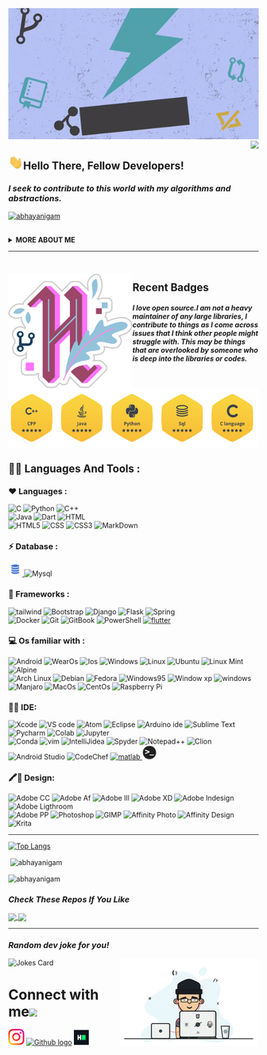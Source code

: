 <div align="left">
<img src="https://github.com/abhayanigam/abhayanigam/blob/main/Assets/banner.gif"/>
</div>

<img align="right" src="https://media.giphy.com/media/d31vTpVi1LAcDvdm/giphy.gif" height="180px" width="auto">

<h2 align="left"><img src="https://github.com/abhayanigam/abhayanigam/blob/main/Assets/wave1.gif" width="30px">Hello There, Fellow Developers!</h2>

<h3 align="left"><i>I seek to contribute to this world with my algorithms and abstractions.</i></h3>

<p align="left">
  <a href="https://github.com/abhayanigam"><img src="https://github-profile-trophy.vercel.app/?username=abhayanigam&row=2&column=3" alt="abhayanigam" height="260px"/></a>
</p>

<br>
  <details>
    <summary>
    <strong>MORE ABOUT ME</strong>
    </summary>

```python
from life import Creativity

class Life(Creativity):
    def __init_life__(self):
        self.Artist = "illustrator ,Sketch Artist"
        self.Multi_Media = " Photo & Video Editor"
        self.entertainment = "Guitarist"
        self.open_for_opportunity = True

    def current_projects(self):
        self.currently_learning = "Machine Learning & DSA 📚"
        self.currently_working_on = "Different Projects Of Different Fields"

if '__repo__' == '__helpful__':
    star.it()
    fork.it()
```
<br>
<img alt="GIF" src="https://github.com/abhayanigam/abhayanigam/blob/main/Assets/wave.gif" width="20vw" /> I’m currently Studying 😴 or working on my laptop 👨‍💻
<br>
<img alt="GIF" src="https://github.com/abhayanigam/abhayanigam/blob/main/Assets/gandalf_parrot.gif" width="20vw" /> I’m currently learning how to Flex README on my profile 💪.
<br>
<img alt="GIF" src="https://github.com/abhayanigam/abhayanigam/blob/main/Assets/headbang.gif" width="20vw" /> I’m Investing my time in different programming language and new things.
<br>
  </details>
  
<hr>
<br>
<p>
<a href="https://www.hackerrank.com/abhaya_nigam" target="_blank"> <img width="250" align='left' src="https://github.com/abhayanigam/abhayanigam/blob/main/Assets/2020-badge.png"></a>
<h2><b>Recent Badges</b></h2>
</p>
<p>
<h4><i>I love open source.I am not a heavy maintainer of any large libraries, 
I contribute to things as I come across issues that I think other people might struggle with.
This may be things that are overlooked by someone who is deep into the libraries or codes.</i></h4>
</p>
<img align="center" src="https://github.com/abhayanigam/abhayanigam/blob/main/Assets/Language_Badges-removebg-preview.png" height="120px" width="auto">

## 👩‍💻 Languages And Tools :

### ♥ Languages :
![C](https://img.shields.io/badge/C-00599C?style=for-the-badge&logo=c&logoColor=white)
![Python](https://img.shields.io/badge/Python-FFD43B?style=for-the-badge&logo=python&logoColor=darkgreen)
![C++](https://img.shields.io/badge/C%2B%2B-00599C?style=for-the-badge&logo=c%2B%2B&logoColor=white)\
![Java](https://img.shields.io/badge/Java-ED8B00?style=for-the-badge&logo=java&logoColor=white)
![Dart](https://img.shields.io/badge/Dart-0175C2?style=for-the-badge&logo=dart&logoColor=white)
![HTML](https://img.shields.io/badge/HTML-239120?style=for-the-badge&logo=html5&logoColor=white)\
![HTML5](https://img.shields.io/badge/HTML5-E34F26?style=for-the-badge&logo=html5&logoColor=white)
![CSS](https://img.shields.io/badge/CSS-239120?&style=for-the-badge&logo=css3&logoColor=white)
![CSS3](https://img.shields.io/badge/CSS3-1572B6?style=for-the-badge&logo=css3&logoColor=white)
<img src="https://img.shields.io/badge/-Markdown-05122A?style=flat&logo=markdown" alt="MarkDown" width="100" height="28"/>

### ⚡ Database :
<a href="https://www.mysql.com/" target="_blank"> <img src="https://raw.githubusercontent.com/github/explore/80688e429a7d4ef2fca1e82350fe8e3517d3494d/topics/sql/sql.png" alt="mysql" width="28" height="28"/> </a>
![Mysql](https://img.shields.io/badge/MySQL-00000F?style=for-the-badge&logo=mysql&logoColor=white)

### 🚀 Frameworks :
![tailwind](https://img.shields.io/badge/Tailwind_CSS-38B2AC?style=for-the-badge&logo=tailwind-css&logoColor=white)
![Bootstrap](https://img.shields.io/badge/Bootstrap-563D7C?style=for-the-badge&logo=bootstrap&logoColor=white)
![Django](https://img.shields.io/badge/Django-092E20?style=for-the-badge&logo=django&logoColor=green)
![Flask](https://img.shields.io/badge/Flask-000000?style=for-the-badge&logo=flask&logoColor=white)
![Spring](https://img.shields.io/badge/Spring-6DB33F?style=for-the-badge&logo=spring&logoColor=white)\
![Docker](https://img.shields.io/badge/Docker-2CA5E0?style=for-the-badge&logo=docker&logoColor=white)
![Git](https://img.shields.io/badge/Git-F05032?style=for-the-badge&logo=git&logoColor=white)
![GitBook](https://img.shields.io/badge/GitBook-7B36ED?style=for-the-badge&logo=gitbook&logoColor=white)
![PowerShell](https://img.shields.io/badge/PowerShell-5391FE?style=for-the-badge&logo=PowerShell&logoColor=white)
<a href="https://flutter.dev" target="_blank"> <img src="https://www.vectorlogo.zone/logos/flutterio/flutterio-icon.svg" alt="flutter" width="28" height="28"/> </a>


### 💻 Os familiar with :
![Android](https://img.shields.io/badge/Android-3DDC84?style=for-the-badge&logo=android&logoColor=white)
![WearOs](https://img.shields.io/badge/-Wear%20OS-4285F4?style=for-the-badge&logo=wear-os&logoColor=white)
![Ios](https://img.shields.io/badge/iOS-000000?style=for-the-badge&logo=ios&logoColor=white)
![Windows](https://img.shields.io/badge/Windows-0078D6?style=for-the-badge&logo=windows&logoColor=white)
![Linux](https://img.shields.io/badge/Linux-FCC624?style=for-the-badge&logo=linux&logoColor=black)
![Ubuntu](https://img.shields.io/badge/Ubuntu-E95420?style=for-the-badge&logo=ubuntu&logoColor=white)
![Linux Mint](https://img.shields.io/badge/Linux_Mint-87CF3E?style=for-the-badge&logo=linux-mint&logoColor=white)
![Alpine](https://img.shields.io/badge/Alpine_Linux-0D597F?style=for-the-badge&logo=alpine-linux&logoColor=white)\
![Arch Linux](https://img.shields.io/badge/Arch_Linux-1793D1?style=for-the-badge&logo=arch-linux&logoColor=white)
![Debian](https://img.shields.io/badge/Debian-A81D33?style=for-the-badge&logo=debian&logoColor=white)
![Fedora](https://img.shields.io/badge/Fedora-294172?style=for-the-badge&logo=fedora&logoColor=white)
![Windows95](https://img.shields.io/badge/Windows_95-008080?style=for-the-badge&logo=windows-95&logoColor=white)
![Window xp](https://img.shields.io/badge/Windows_XP-003399?style=for-the-badge&logo=windows-xp&logoColor=white)
<img src="https://img.shields.io/badge/windows-0078D6?logo=windows&amp;logoColor=white&amp;style=for-the-badge" alt="windows">
![Manjaro](https://img.shields.io/badge/manjaro-35BF5C?style=for-the-badge&logo=manjaro&logoColor=white)
![MacOs](https://img.shields.io/badge/mac%20os-000000?style=for-the-badge&logo=apple&logoColor=white)
![CentOs](https://img.shields.io/badge/Cent%20OS-262577?style=for-the-badge&logo=CentOS&logoColor=white)
![Raspberry Pi](https://img.shields.io/badge/Raspberry%20Pi-A22846?style=for-the-badge&logo=Raspberry%20Pi&logoColor=white)

### 👩‍💻 IDE:
![Xcode](https://img.shields.io/badge/Xcode-007ACC?style=flat-square&logo=Xcode&logoColor=white)
![VS code](https://img.shields.io/badge/Visual_Studio_Code-0078D4?style=for-the-badge&logo=visual%20studio%20code&logoColor=white)
![Atom](https://img.shields.io/badge/Atom-66595C?style=for-the-badge&logo=Atom&logoColor=white)
![Eclipse](https://img.shields.io/badge/Eclipse-2C2255?style=for-the-badge&logo=eclipse&logoColor=white)
![Arduino ide](https://img.shields.io/badge/Arduino_IDE-00979D?style=for-the-badge&logo=arduino&logoColor=white)
![Sublime Text](https://img.shields.io/badge/sublime_text-%23575757.svg?&style=for-the-badge&logo=sublime-text&logoColor=important)
![Pycharm](https://img.shields.io/badge/pycharm-143?style=for-the-badge&logo=pycharm&logoColor=black&color=black&labelColor=green)
![Colab](https://img.shields.io/badge/Colab-F9AB00?style=for-the-badge&logo=googlecolab&color=525252)
![Jupyter](https://img.shields.io/badge/Jupyter-F37626.svg?&style=for-the-badge&logo=Jupyter&logoColor=white)\
![Conda](https://img.shields.io/badge/conda-342B029.svg?&style=for-the-badge&logo=anaconda&logoColor=white)
![vim](https://img.shields.io/badge/VIM-%2311AB00.svg?&style=for-the-badge&logo=vim&logoColor=white)
![IntelliJidea](https://img.shields.io/badge/IntelliJIDEA-000000.svg?style=for-the-badge&logo=intellij-idea&logoColor=white)
![Spyder](https://img.shields.io/badge/Spyder-838485?style=for-the-badge&logo=spyder%20ide&logoColor=maroon)
![Notepad++](https://img.shields.io/badge/Notepad++-90E59A.svg?style=for-the-badge&logo=notepad%2B%2B&logoColor=black)
![Clion](https://img.shields.io/badge/CLion-000000?style=for-the-badge&logo=clion&logoColor=white)
![Android Studio](https://img.shields.io/badge/Android_Studio-3DDC84?style=for-the-badge&logo=android-studio&logoColor=white)
![CodeChef](https://img.shields.io/badge/-CodeChef-5B4638?style=for-the-badge&logo=CodeChef&logoColor=white)
<a href="https://www.mathworks.com/" target="_blank"> <img src="https://upload.wikimedia.org/wikipedia/commons/2/21/Matlab_Logo.png" alt="matlab" width="28" height="28"/> </a>
<a target="_blank"> <img src="https://raw.githubusercontent.com/github/explore/80688e429a7d4ef2fca1e82350fe8e3517d3494d/topics/terminal/terminal.png" alt="mysql" width="28" height="28"/> </a>

### 🖍📐 Design:
![Adobe CC](https://img.shields.io/badge/Adobe%20Creative%20Cloud-DA1F26?style=for-the-badge&logo=Adobe%20Creative%20Cloud&logoColor=white)
![Adobe Af](https://img.shields.io/badge/Adobe-After%20Effects-CF96FD?style=for-the-badge&logo=Adobe-After-Effects&labelColor=393665&logoWidth=15)
![Adobe Ill](https://img.shields.io/badge/Adobe%20Illustrator-FF9A00?style=for-the-badge&logo=adobe%20illustrator&logoColor=white)
![Adobe XD](https://img.shields.io/badge/Adobe%20XD-470137?style=for-the-badge&logo=Adobe%20XD&logoColor=#FF61F6)
![Adobe Indesign](https://img.shields.io/badge/Adobe%20InDesign-FF3366?style=for-the-badge&logo=Adobe%20InDesign&logoColor=white)
![Adobe Ligthroom](https://img.shields.io/badge/Adobe%20Lightroom-31A8FF?style=for-the-badge&logo=Adobe%20Lightroom&logoColor=white)\
![Adobe PP](https://img.shields.io/badge/Adobe%20Premiere%20Pro-9999FF?style=for-the-badge&logo=Adobe%20Premiere%20Pro&logoColor=white)
![Photoshop](https://img.shields.io/badge/Adobe%20Photoshop-31A8FF?style=for-the-badge&logo=Adobe%20Photoshop&logoColor=black)
![GIMP](https://img.shields.io/badge/gimp-5C5543?style=for-the-badge&logo=gimp&logoColor=white)
![Affinity Photo](https://img.shields.io/badge/affinityphoto-%237E4DD2.svg?style=for-the-badge&logo=affinity-photo&logoColor=white)
![Affinity Design](https://img.shields.io/badge/affinitydesginer-%231B72BE.svg?style=for-the-badge&logo=affinity-designer&logoColor=white)
![Krita](https://img.shields.io/badge/Krita-203759?style=for-the-badge&logo=krita&logoColor=EEF37B)

<hr/>

[![Top Langs](https://github-readme-stats.vercel.app/api/top-langs/?username=abhayanigam&langs_count=8)](https://github.com/abhayanigam)
<p>&nbsp;<img align="center" src="https://github-readme-stats.vercel.app/api?username=abhayanigam&show_icons=true&locale=en" alt="abhayanigam" /></p>
<p><img align="center" src="https://github-readme-streak-stats.herokuapp.com/?user=abhayanigam&" alt="abhayanigam" /></p>

<h3><b><i>Check These Repos If You Like</i></b></h3>
<a href="https://github.com/abhayanigam/Learn_C">
  <img align="center" src="https://github-readme-stats.vercel.app/api/pin/?username=abhayanigam&repo=Learn_C" />
</a>
<a href="https://github.com/abhayanigam/Learn_Python">
  <img align="center" src="https://github-readme-stats.vercel.app/api/pin/?username=abhayanigam&repo=Learn_Python" />
</a>

<hr/>
<!-- HTML -->
<h3><b><i>Random dev joke for you!</i></b></h3>
<img src="https://readme-jokes.vercel.app/api" alt="Jokes Card"/>

<img src="https://github.com/abhayanigam/abhayanigam/blob/main/Assets/programmer.gif" align="right" width="280" />

# Connect with me<img src="https://github.com/TheDudeThatCode/TheDudeThatCode/blob/master/Assets/Handshake.gif" height="32px">



[<img src="https://github.com/abhayanigam/abhayanigam/blob/main/Assets/Instagram.svg" alt="instagram logo" width="32">](https://www.instagram.com/)  [<img src="https://cdn.svgporn.com/logos/github-icon.svg" alt="Github logo" width="34">](https://github.com/abhayanigam)  [<img src="https://github.com/abhayanigam/abhayanigam/blob/main/Assets/HackerRank.svg" alt="HackerRank Logo" width="30">](https://www.hackerrank.com/abhaya_nigam) 
